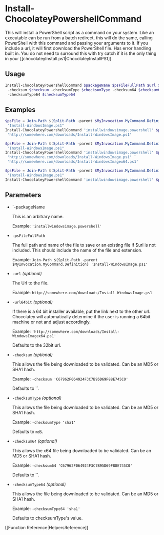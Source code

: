 ﻿# Install-ChocolateyPowershellCommand

This will install a PowerShell script as a command on your system. Like an executable can be run from a batch redirect, this will do the same, calling PowerShell with this command and passing your arguments to it. If you include a url, it will first download the PowerShell file. Has error handling built in. You do not need to surround this with try catch if it is the only thing in your [[chocolateyInstall.ps1|ChocolateyInstallPS1]].

## Usage

```powershell
Install-ChocolateyPowershellCommand $packageName $psFileFullPath $url $url64 `
 -checksum $checksum -checksumType $checksumType -checksum64 $checksum64 `
 -checksumType64 $checksumType64
```

## Examples

```powershell
$psFile = Join-Path $(Split-Path -parent $MyInvocation.MyCommand.Definition) `
 "Install-WindowsImage.ps1"
Install-ChocolateyPowershellCommand 'installwindowsimage.powershell' $psFile `
 'http://somewhere.com/downloads/Install-WindowsImage.ps1'
```

```powershell
$psFile = Join-Path $(Split-Path -parent $MyInvocation.MyCommand.Definition) `
 "Install-WindowsImage.ps1" 
Install-ChocolateyPowershellCommand 'installwindowsimage.powershell' $psFile ` 
 'http://somewhere.com/downloads/Install-WindowsImage.ps1' `
 'http://somewhere.com/downloads/Install-WindowsImagex64.ps1'
```

```powershell
$psFile = Join-Path $(Split-Path -parent $MyInvocation.MyCommand.Definition) `
 "Install-WindowsImage.ps1" 
Install-ChocolateyPowershellCommand 'installwindowsimage.powershell' $psFile
```

## Parameters

* `-packageName

    This is an arbitrary name.

    Example: `'installwindowsimage.powershell'`

* `-psFileFullPath`

    The full path and name of the file to save or an existing file if $url is not included. This should include the name of the file and extension.

    Example: `Join-Path $(Split-Path -parent $MyInvocation.MyCommand.Definition) 'Install-WindowsImage.ps1'`

* `-url` _(optional)_

    The Url to the file.

    Example: `http://somewhere.com/downloads/Install-WindowsImage.ps1`

* `-url64bit` _(optional)_

    If there is a 64 bit installer available, put the link next to the other url. Chocolatey will automatically determine if the user is running a 64bit machine or not and adjust accordingly.

    Example: `'http://somewhere.com/downloads/Install-WindowsImagex64.ps1'`

    Defaults to the 32bit url.

* `-checksum` _(optional)_

    This allows the file being downloaded to be validated. Can be an MD5 or SHA1 hash.

    Example: `-checksum 'C67962F064924F3C7B95D69F88E745C0'`

    Defaults to ``.

* `-checksumType` _(optional)_

    This allows the file being downloaded to be validated. Can be an MD5 or SHA1 hash.

    Example: `-checksumType 'sha1'`

    Defaults to `md5`.

* `-checksum64` _(optional)_

    This allows the x64 file being downloaded to be validated. Can be an MD5 or SHA1 hash.

    Example: `-checksum64 'C67962F064924F3C7B95D69F88E745C0'`

    Defaults to ``.

* `-checksumType64` _(optional)_

    This allows the file being downloaded to be validated. Can be an MD5 or SHA1 hash.

    Example: `-checksumType64 'sha1'`

    Defaults to checksumType's value.

[[Function Reference|HelpersReference]]